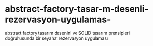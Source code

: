 # abstract-factory-tasar-m-desenli-rezervasyon-uygulamas-
abstract factory tasarım desenini ve SOLID tasarım prensipleri doğrultusunda bir seyahat rezervasyon uygulaması 
